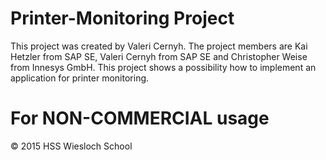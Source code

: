 Printer-Monitoring Project
==================
This project was created by Valeri Cernyh.
The project members are Kai Hetzler from SAP SE, Valeri Cernyh from SAP SE and Christopher Weise from Innesys GmbH.
This project shows a possibility how to implement an application for printer monitoring.


For NON-COMMERCIAL usage
==================
© 2015 HSS Wiesloch School

